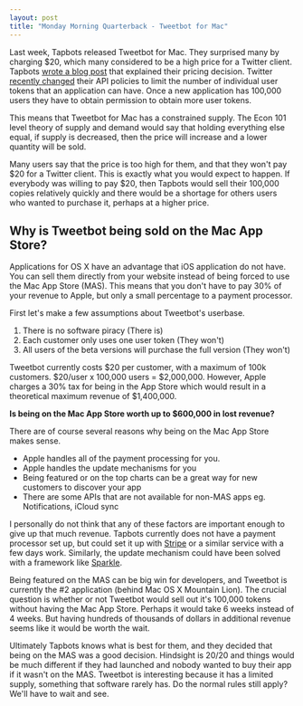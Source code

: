```yaml
--- 
layout: post 
title: "Monday Morning Quarterback - Tweetbot for Mac" 
---
```


Last week, Tapbots released Tweetbot for Mac. They surprised many by charging $20, which many considered to be a high price for a Twitter client. Tapbots [wrote a blog post](http://tapbots.com/blog/news/tweetbot-mac) that explained their pricing decision. Twitter [recently changed](https://dev.twitter.com/blog/changes-coming-to-twitter-api) their API policies to limit the number of individual user tokens that an application can have. Once a new application has 100,000 users they have to obtain permission to obtain more user tokens.

This means that Tweetbot for Mac has a constrained supply. The Econ 101 level theory of supply and demand would say that holding everything else equal, if supply is decreased, then the price will increase and a lower quantity will be sold.

Many users say that the price is too high for them, and that they won't pay $20 for a Twitter client. This is exactly what you would expect to happen. If everybody was willing to pay $20, then Tapbots would sell their 100,000 copies relatively quickly and there would be a shortage for others users who wanted to purchase it, perhaps at a higher price.

## Why is Tweetbot being sold on the Mac App Store? ##

Applications for OS X have an advantage that iOS application do not have. You can sell them directly from your website instead of being forced to use the Mac App Store (MAS). This means that you don't have to pay 30% of your revenue to Apple, but only a small percentage to a payment processor.

First let's make a few assumptions about Tweetbot's userbase.

1. There is no software piracy (There is)
2. Each customer only uses one user token (They won't)
3. All users of the beta versions will purchase the full version (They won't)

Tweetbot currently costs $20 per customer, with a maximum of 100k customers. $20/user x 100,000 users = $2,000,000. However, Apple charges a 30% tax for being in the App Store which would result in a theoretical maximum revenue of $1,400,000.

**Is being on the Mac App Store worth up to $600,000 in lost revenue?**

There are of course several reasons why being on the Mac App Store makes sense. 

* Apple handles all of the payment processing for you.
* Apple handles the update mechanisms for you
* Being featured or on the top charts can be a great way for new customers to discover your app
* There are some APIs that are not available for non-MAS apps eg. Notifications, iCloud sync

I personally do not think that any of these factors are important enough to give up that much revenue. Tapbots currently does not have a payment processor set up, but could set it up with [Stripe](https://stripe.com/) or a similar service with a few days work. Similarly, the update mechanism could have been solved with a framework like [Sparkle](http://sparkle.andymatuschak.org/). 

Being featured on the MAS can be big win for developers, and Tweetbot is currently the #2 application (behind Mac OS X Mountain Lion). The crucial question is whether or not Tweetbot would sell out it's 100,000 tokens without having the Mac App Store. Perhaps it would take 6 weeks instead of 4 weeks. But having hundreds of thousands of dollars in additional revenue seems like it would be worth the wait.

Ultimately Tapbots knows what is best for them, and they decided that being on the MAS was a good decision. Hindsight is 20/20 and things would be much different if they had launched and nobody wanted to buy their app if it wasn't on the MAS. Tweetbot is interesting because it has a limited supply, something that software rarely has. Do the normal rules still apply? We'll have to wait and see.

